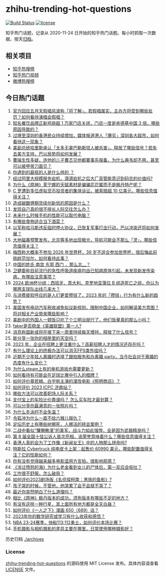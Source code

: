 # zhihu-trending-hot-questions

[![Build Status](https://github.com/justjavac/zhihu-trending-hot-questions/workflows/ci/badge.svg?branch=master)](https://github.com/justjavac/zhihu-trending-hot-questions/actions)
[![license](https://img.shields.io/github/license/justjavac/zhihu-trending-hot-questions)](https://github.com/justjavac/zhihu-trending-hot-questions/blob/master/LICENSE)

知乎热门话题，记录从 2020-11-24
日开始的知乎热门话题。每小时抓取一次数据，按天[归档](./archives)。

## 相关项目

- [知乎热搜榜](https://github.com/justjavac/zhihu-trending-top-search)
- [知乎热门视频](https://github.com/justjavac/zhihu-trending-hot-video)
- [微博热搜榜](https://github.com/justjavac/weibo-trending-hot-search)

## 今日热门话题

<!-- BEGIN -->
<!-- 最后更新时间 Mon Dec 04 2023 02:17:30 GMT+0800 (China Standard Time) -->

1. [官方回应五月天假唱风波称「将了解」，若假唱属实，主办方将受到哪些处罚？如何看待演唱会假唱？](https://www.zhihu.com/question/633116674)
1. [知名餐饮品牌正新鸡排超 1 万家门店关闭，门店一度是肯德基中国 3 倍，哪些原因导致的？](https://www.zhihu.com/question/633100779)
1. [过境至深圳的香港民众持续增加，媒体报道港人「爆买」深圳各大超市，如何看待这一现象？](https://www.zhihu.com/question/632097505)
1. [美副总统哈里斯承认「太多无辜巴勒斯坦人被杀害」，释放了哪些信号？若失去美方支持，巴以局势将如何发展？](https://www.zhihu.com/question/633118015)
1. [曹操生性多疑，连他的儿子曹丕见他都要事先报备，为什么典韦却不用，甚至可以披甲带刀面见？](https://www.zhihu.com/question/632775346)
1. [你遇到的最抠的人是什么样的 ？](https://www.zhihu.com/question/268016841)
1. [经过阿里大规模服务宕机，滴滴宕机之后大厂高管能意识到码农的价值吗?](https://www.zhihu.com/question/632927474)
1. [为什么《原神》芙宁娜的天赋素材是骗骗花花蜜而不是枫丹特产呢？](https://www.zhihu.com/question/630835778)
1. [C 罗遭到多位虚拟货币投资者的集体诉讼，被索赔超 10 亿美元，哪些信息值得关注？](https://www.zhihu.com/question/633120735)
1. [造成碳酸锂期货续创新低的原因是什么？](https://www.zhihu.com/question/631400082)
1. [发现自己真的很不擅长人际交往怎么办？](https://www.zhihu.com/question/632022060)
1. [未来什么时候手机的性能可以取代电脑？](https://www.zhihu.com/question/627567122)
1. [有哪些食物适合当下酒菜？](https://www.zhihu.com/question/619447732)
1. [以军称哈马斯违反临时停火协议，已恢复军事打击行动，巴以冲突还将如何发展？](https://www.zhihu.com/question/632790367)
1. [大地磁暴预警发布，北京等多地出现极光，导航可能会不那么「灵」，哪些信息值得关注？](https://www.zhihu.com/question/632936847)
1. [梅西称大概率不参加 2026 年世界杯，39 岁不适合参加世界杯，很后悔此前挑衅范加尔，如何看待此事？](https://www.zhihu.com/question/632951261)
1. [中国的姓氏 南宫 东郭 西门 ，那么北__？](https://www.zhihu.com/question/49103234)
1. [卫健委称目前流行的急性呼吸道疾病均由已知病原体引起，未发现新发传染病，有哪些注意事项？](https://www.zhihu.com/question/632971578)
1. [2024 欧洲杯分组：西班牙、意大利、克罗地亚落位 B 组造死亡之组，你认为哪两支球队出线几率大？](https://www.zhihu.com/question/633075086)
1. [与消费疲软呼应的是人们更爱攒钱了，2023 年的「攒钱」行为有什么新的趋势？](https://www.zhihu.com/question/630156525)
1. [美国发布电动汽车税收减免拟议新规则，限制中国企业，如何解读美方意图？将对相关产业带来哪些影响？](https://www.zhihu.com/question/633001250)
1. [美剧中的外国人一顿饭只吃了个三明治就行了，他们饭量真的那么小吗？](https://www.zhihu.com/question/27162329)
1. [faker是否稳坐《英雄联盟》第一人?](https://www.zhihu.com/question/353748344)
1. [消息称国新或将在接下来一周里持续每天增持，释放了什么信号？](https://www.zhihu.com/question/633115214)
1. [能分享一张你的相册里的天空吗？](https://www.zhihu.com/question/632952689)
1. [2023 年，企业在招聘上更注重什么？高薪招聘人才的情况还存在吗？](https://www.zhihu.com/question/632472699)
1. [有什么理论上的终极办法可以消灭FPS类外挂吗？](https://www.zhihu.com/question/328401579)
1. [近期不少年轻人离婚时选择了跟拍服务和办离婚 party，当今社会对于离婚的态度有什么变化？](https://www.zhihu.com/question/633112209)
1. [为什么steam上有的单机游戏也需要更新？](https://www.zhihu.com/question/624364060)
1. [如何看待有可能会在足球比赛中引入的橙牌？](https://www.zhihu.com/question/632429885)
1. [如何评价章若楠、白宇帆主演的漫改电影《照明商店》？](https://www.zhihu.com/question/632016531)
1. [如何评价 2023 ICPC 济南站？](https://www.zhihu.com/question/631214119)
1. [哪些方法可以改善职场人际关系？](https://www.zhihu.com/question/630516074)
1. [支付宝上的车险比价靠谱吗？ 怎么买车险才最划算？](https://www.zhihu.com/question/632839006)
1. [可以分享你最满意的一张照片吗？](https://www.zhihu.com/question/623948087)
1. [为什么冬泳时不会失温？](https://www.zhihu.com/question/631813252)
1. [令狐冲为什么一直不给六猴儿报仇？](https://www.zhihu.com/question/556020025)
1. [足坛历史上有哪些树挪死，人挪活的转会案例？](https://www.zhihu.com/question/631728669)
1. [二战中看似“慵懒散漫”的美军，战斗力如此强悍，全是因为武器精良吗？](https://www.zhihu.com/question/628652174)
1. [第 8 届全国十佳公诉人首次亮相，该荣誉意味着什么？哪些信息值得关注？](https://www.zhihu.com/question/632809005)
1. [香港人真的会为了工作像《新闻女王》中的人物那么拼命吗?](https://www.zhihu.com/question/631332436)
1. [特斯拉 Cybertruck 纯电皮卡上架：起售价 60990 美元，哪些配置值得关注？它的性能如何？](https://www.zhihu.com/question/632755051)
1. [你有没有觉得越来越多电影滥用方言拍，很影响观感？](https://www.zhihu.com/question/632514592)
1. [《涉过愤怒的海》为什么老金看到女儿的尸体后，第一反应会呕吐？](https://www.zhihu.com/question/632088907)
1. [工作很不舒服，怎么破局？](https://www.zhihu.com/question/632364288)
1. [如何评价2023剧场版《名侦探柯南：黑铁的鱼影》?](https://www.zhihu.com/question/632559516)
1. [孩子哭的时候，不管他，他哭累了会不会就不哭了？](https://www.zhihu.com/question/428651537)
1. [最近你突然明白了什么道理吗？](https://www.zhihu.com/question/627838832)
1. [相比《原神》枫丹版本的成功，须弥版本有哪些不足的地方？](https://www.zhihu.com/question/631989606)
1. [有没有这样一种行星，其上面所有地方都是全天白昼？](https://www.zhihu.com/question/632562475)
1. [如何评价《一人之下》漫画 650（689）话？](https://www.zhihu.com/question/632734795)
1. [2023年你的数学研究或学习有什么收获和感悟？](https://www.zhihu.com/question/629305334)
1. [NBA 23-24赛季，快船113:112勇士，如何评价本场比赛？](https://www.zhihu.com/question/633093813)
1. [手机摄影与相机摄影的差异主要在哪里，日常使用哪种摄影好？](https://www.zhihu.com/question/630767825)

<!-- END -->

历史归档 [./archives](./archives)

### License

[zhihu-trending-hot-questions](https://github.com/justjavac/zhihu-trending-hot-questions)
的源码使用 MIT License 发布。具体内容请查看 [LICENSE](./LICENSE) 文件。
